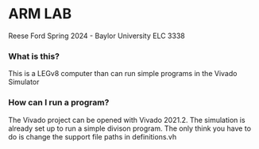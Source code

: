 # ARM LAB
Reese Ford Spring 2024 - Baylor University ELC 3338

### What is this?
This is a LEGv8 computer than can run simple programs in the Vivado Simulator

### How can I run a program?
The Vivado project can be opened with Vivado 2021.2. The simulation is already set up to run a simple divison program.
The only think you have to do is change the support file paths in definitions.vh
